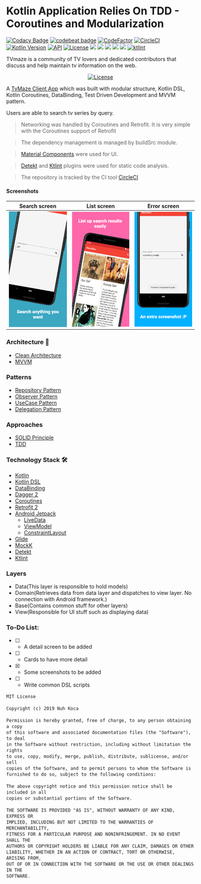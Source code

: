 # Kotlin Application Relies On TDD - Coroutines and Modularization

[![Codacy Badge](https://api.codacy.com/project/badge/Grade/2a57894a5edd4815aa5bfec1dc8394eb)](https://app.codacy.com/app/nuhkoca/kotlin-modular-tdd-coroutines-mvvm?utm_source=github.com&utm_medium=referral&utm_content=nuhkoca/kotlin-modular-tdd-coroutines-mvvm&utm_campaign=Badge_Grade_Settings)
[![codebeat badge](https://codebeat.co/badges/7cadcc19-6362-403b-9d03-300231ee8063)](https://codebeat.co/projects/github-com-nuhkoca-kotlin-modular-tdd-coroutines-mvvm-master)
[![CodeFactor](https://www.codefactor.io/repository/github/nuhkoca/kotlin-modular-tdd-coroutines-mvvm/badge)](https://www.codefactor.io/repository/github/nuhkoca/kotlin-modular-tdd-coroutines-mvvm)
[![CircleCI](https://circleci.com/gh/nuhkoca/kotlin-modular-tdd-coroutines-mvvm/tree/master.svg?style=svg)](https://circleci.com/gh/nuhkoca/kotlin-modular-tdd-coroutines-mvvm/tree/master)
[![Kotlin Version](https://img.shields.io/badge/kotlin-1.3.41-blue.svg)](https://kotlinlang.org)
[![API](https://img.shields.io/badge/API-21%2B-brightgreen.svg?style=flat)](https://android-arsenal.com/api?level=21)
<a href="https://opensource.org/licenses/MIT"><img alt="License" src="https://img.shields.io/badge/License-MIT-blue.svg"/></a>
![](https://img.shields.io/github/languages/count/nuhkoca/kotlin-modular-tdd-coroutines-mvvm.svg)
![](https://img.shields.io/github/repo-size/nuhkoca/kotlin-modular-tdd-coroutines-mvvm.svg)
![](https://img.shields.io/github/last-commit/nuhkoca/kotlin-modular-tdd-coroutines-mvvm.svg)
![](https://img.shields.io/github/followers/nuhkoca.svg?style=social)
![](https://img.shields.io/github/stars/nuhkoca/kotlin-modular-tdd-coroutines-mvvm.svg?style=social)
[![ktlint](https://img.shields.io/badge/code%20style-%E2%9D%A4-FF4081.svg)](https://ktlint.github.io/)


TVmaze is a community of TV lovers and dedicated contributors that discuss and help maintain tv information on the web.

<p align="center">
  <a href="https://www.tvmaze.com/api"><img alt="License" src="https://static.tvmaze.com/images/api/tvm_api.png"/></a>
</p>

A [TvMaze Client App](https://www.tvmaze.com/) which was built with modular structure, Kotlin DSL, Kotlin Coroutines, DataBinding, Test Driven Development and MVVM pattern.

Users are able to search tv series by query.

>Networking was handled by Coroutines and Retrofit. It is very simple with the Coroutines support of Retrofit

>The dependency management is managed by buildSrc module.

>[Material Components](https://github.com/material-components/material-components-android) were used for UI.

>[Detekt](https://github.com/arturbosch/detekt) and [Ktlint](https://github.com/JLLeitschuh/ktlint-gradle) plugins were used for static code analysis.

>The repository is tracked by the CI tool [CircleCI](https://circleci.com/)

#### Screenshots


| Search screen | List screen | Error screen
|:----------------:|:---------------: |:---------------:
| <img src="art/search.png" width="350"/>  | <img src="art/list.png" width="350"/>  | <img src="art/errors.png" width="350"/>


### Architecture :triangular_ruler: 
* [Clean Architecture](https://www.amazon.com/Clean-Architecture-Craftsmans-Software-Structure/dp/0134494164)
* [MVVM](https://www.raywenderlich.com/8984-mvvm-on-android)

### Patterns 
* [Repository Pattern](https://developer.android.com/jetpack/docs/guide)
* [Observer Pattern](https://code.tutsplus.com/tutorials/android-design-patterns-the-observer-pattern--cms-28963)
* [UseCase Pattern](https://caminao.blog/how-to-implement-symbolic-representations/patterns/functional-patterns/use-case-patterns/)
* [Delegation Pattern](https://en.wikipedia.org/wiki/Delegation_pattern)

### Approaches
* [SOLID Principle](https://itnext.io/solid-principles-explanation-and-examples-715b975dcad4?gi=79443348411d)
* [TDD](https://technologyconversations.com/2013/12/20/test-driven-development-tdd-example-walkthrough/)

### Technology Stack :hammer_and_wrench: 
* [Kotlin](https://kotlinlang.org/)
* [Kotlin DSL](https://docs.gradle.org/current/userguide/kotlin_dsl.html)
* [DataBinding](https://developer.android.com/topic/libraries/data-binding)
* [Dagger 2](https://github.com/google/dagger)
* [Coroutines](https://kotlinlang.org/docs/reference/coroutines-overview.html)
* [Retrofit 2](https://square.github.io/retrofit/)
* [Android Jetpack](https://developer.android.com/jetpack)
  * [LiveData](https://developer.android.com/topic/libraries/architecture/livedata)
  * [ViewModel](https://developer.android.com/topic/libraries/architecture/viewmodel)
  * [ConstraintLayout](https://developer.android.com/training/constraint-layout)
* [Glide](https://github.com/bumptech/glide)
* [MockK](https://mockk.io/)
* [Detekt](https://github.com/arturbosch/detekt)
* [Ktlint](https://github.com/JLLeitschuh/ktlint-gradle)

### Layers
* Data(This layer is responsible to hold models)
* Domain(Retrieves data from data layer and dispatches to view layer. No connection with Android framework.)
* Base(Contains common stuff for other layers)
* View(Responsible for UI stuff such as displaying data)

### To-Do List:
- [ ] - A detail screen to be added
- [ ] - Cards to have more detail
- [x] - Some screenshots to be added
- [ ] - Write common DSL scripts

```
MIT License

Copyright (c) 2019 Nuh Koca

Permission is hereby granted, free of charge, to any person obtaining a copy
of this software and associated documentation files (the "Software"), to deal
in the Software without restriction, including without limitation the rights
to use, copy, modify, merge, publish, distribute, sublicense, and/or sell
copies of the Software, and to permit persons to whom the Software is
furnished to do so, subject to the following conditions:

The above copyright notice and this permission notice shall be included in all
copies or substantial portions of the Software.

THE SOFTWARE IS PROVIDED "AS IS", WITHOUT WARRANTY OF ANY KIND, EXPRESS OR
IMPLIED, INCLUDING BUT NOT LIMITED TO THE WARRANTIES OF MERCHANTABILITY,
FITNESS FOR A PARTICULAR PURPOSE AND NONINFRINGEMENT. IN NO EVENT SHALL THE
AUTHORS OR COPYRIGHT HOLDERS BE LIABLE FOR ANY CLAIM, DAMAGES OR OTHER
LIABILITY, WHETHER IN AN ACTION OF CONTRACT, TORT OR OTHERWISE, ARISING FROM,
OUT OF OR IN CONNECTION WITH THE SOFTWARE OR THE USE OR OTHER DEALINGS IN THE
SOFTWARE.
```
